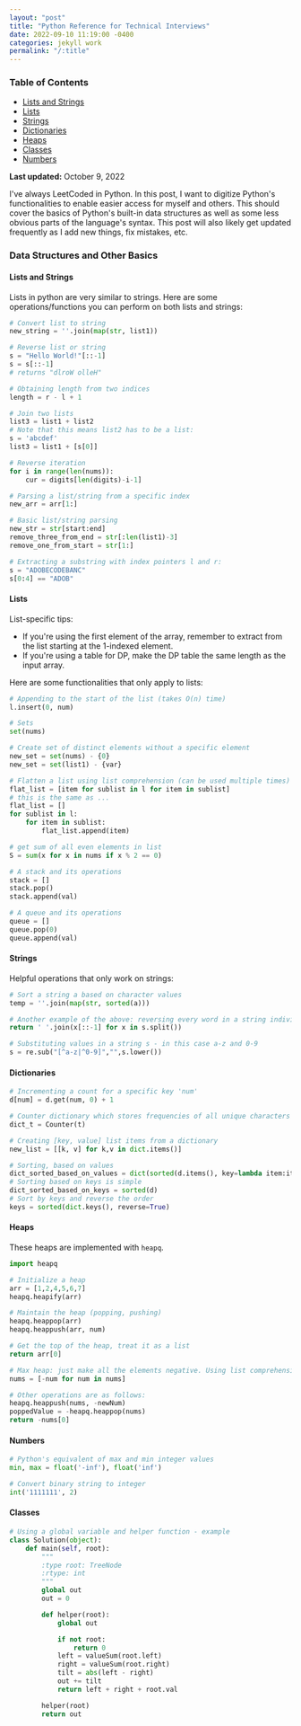 ```yaml
---
layout: "post"
title: "Python Reference for Technical Interviews"
date: 2022-09-10 11:19:00 -0400
categories: jekyll work
permalink: "/:title"
---
```


### Table of Contents

- [Lists and Strings](#lists-and-strings)
- [Lists](#lists)
- [Strings](#strings)
- [Dictionaries](#dictionaries)
- [Heaps](#heaps)
- [Classes](#classes)
- [Numbers](#numbers)

**Last updated:** October 9, 2022

I've always LeetCoded in Python. In this post, I want to digitize Python's functionalities to enable easier access for myself and others. This should cover the basics of Python's built-in data structures as well as some less obvious parts of the language's syntax. This post will also likely get updated frequently as I add new things, fix mistakes, etc.

### Data Structures and Other Basics

#### Lists and Strings

Lists in python are very similar to strings. Here are some operations/functions you can perform on both lists and strings:

```python
# Convert list to string
new_string = ''.join(map(str, list1))

# Reverse list or string
s = "Hello World!"[::-1]
s = s[::-1]
# returns "dlroW olleH"

# Obtaining length from two indices
length = r - l + 1

# Join two lists
list3 = list1 + list2
# Note that this means list2 has to be a list:
s = 'abcdef'
list3 = list1 + [s[0]]

# Reverse iteration
for i in range(len(nums)):
    cur = digits[len(digits)-i-1]

# Parsing a list/string from a specific index
new_arr = arr[1:]

# Basic list/string parsing
new_str = str[start:end]
remove_three_from_end = str[:len(list1)-3]
remove_one_from_start = str[1:]

# Extracting a substring with index pointers l and r:
s = "ADOBECODEBANC"
s[0:4] == "ADOB"
```

#### Lists

List-specific tips:

- If you're using the first element of the array, remember to extract from the list starting at the 1-indexed element.
- If you're using a table for DP, make the DP table the same length as the input array.

Here are some functionalities that only apply to lists:

```python
# Appending to the start of the list (takes O(n) time)
l.insert(0, num)

# Sets
set(nums)

# Create set of distinct elements without a specific element
new_set = set(nums) - {0}
new_set = set(list1) - {var}

# Flatten a list using list comprehension (can be used multiple times)
flat_list = [item for sublist in l for item in sublist]
# this is the same as ...
flat_list = []
for sublist in l:
    for item in sublist:
        flat_list.append(item)

# get sum of all even elements in list
S = sum(x for x in nums if x % 2 == 0)

# A stack and its operations
stack = []
stack.pop()
stack.append(val)

# A queue and its operations
queue = []
queue.pop(0)
queue.append(val)
```

#### Strings

Helpful operations that only work on strings:

```python
# Sort a string a based on character values
temp = ''.join(map(str, sorted(a)))

# Another example of the above: reversing every word in a string individually
return ' '.join(x[::-1] for x in s.split())

# Substituting values in a string s - in this case a-z and 0-9
s = re.sub("[^a-z|^0-9]","",s.lower())
```

#### Dictionaries

```python
# Incrementing a count for a specific key 'num'
d[num] = d.get(num, 0) + 1

# Counter dictionary which stores frequencies of all unique characters in a list/string t.
dict_t = Counter(t)

# Creating [key, value] list items from a dictionary
new_list = [[k, v] for k,v in dict.items()]

# Sorting, based on values
dict_sorted_based_on_values = dict(sorted(d.items(), key=lambda item:item[1]))
# Sorting based on keys is simple
dict_sorted_based_on_keys = sorted(d)
# Sort by keys and reverse the order
keys = sorted(dict.keys(), reverse=True)
```

#### Heaps

These heaps are implemented with `heapq`.

```python
import heapq

# Initialize a heap
arr = [1,2,4,5,6,7]
heapq.heapify(arr)

# Maintain the heap (popping, pushing)
heapq.heappop(arr)
heapq.heappush(arr, num)

# Get the top of the heap, treat it as a list
return arr[0]

# Max heap: just make all the elements negative. Using list comprehension:
nums = [-num for num in nums]

# Other operations are as follows:
heapq.heappush(nums, -newNum)
poppedValue = -heapq.heappop(nums)
return -nums[0]
```

#### Numbers

```python
# Python's equivalent of max and min integer values
min, max = float('-inf'), float('inf')

# Convert binary string to integer
int('1111111', 2)
```

#### Classes

```python
# Using a global variable and helper function - example
class Solution(object):
    def main(self, root):
        """
        :type root: TreeNode
        :rtype: int
        """
        global out
        out = 0

        def helper(root):
            global out

            if not root:
                return 0
            left = valueSum(root.left)
            right = valueSum(root.right)
            tilt = abs(left - right)
            out += tilt
            return left + right + root.val

        helper(root)
        return out
```
